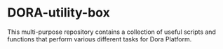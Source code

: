 # DORA-utility-box
This multi-purpose repository contains a collection of useful scripts and functions that perform various different tasks for Dora Platform.  
